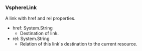 ### VsphereLink
A link with href and rel properties.

- href: System.String
  - Destination of link.
- rel: System.String
  - Relation of this link's destination to the current resource.
